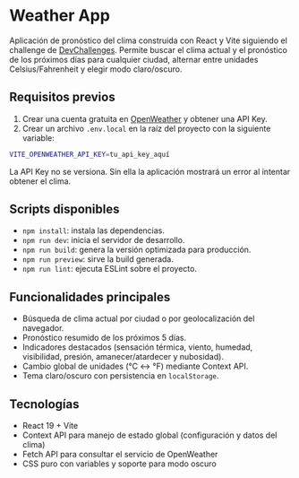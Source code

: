 # Weather App

Aplicación de pronóstico del clima construida con React y Vite siguiendo el challenge de [DevChallenges](https://devchallenges.io/challenge/weather-app). Permite buscar el clima actual y el pronóstico de los próximos días para cualquier ciudad, alternar entre unidades Celsius/Fahrenheit y elegir modo claro/oscuro.

## Requisitos previos

1. Crear una cuenta gratuita en [OpenWeather](https://openweathermap.org/price) y obtener una API Key.
2. Crear un archivo `.env.local` en la raíz del proyecto con la siguiente variable:

```bash
VITE_OPENWEATHER_API_KEY=tu_api_key_aquí
```

La API Key no se versiona. Sin ella la aplicación mostrará un error al intentar obtener el clima.

## Scripts disponibles

- `npm install`: instala las dependencias.
- `npm run dev`: inicia el servidor de desarrollo.
- `npm run build`: genera la versión optimizada para producción.
- `npm run preview`: sirve la build generada.
- `npm run lint`: ejecuta ESLint sobre el proyecto.

## Funcionalidades principales

- Búsqueda de clima actual por ciudad o por geolocalización del navegador.
- Pronóstico resumido de los próximos 5 días.
- Indicadores destacados (sensación térmica, viento, humedad, visibilidad, presión, amanecer/atardecer y nubosidad).
- Cambio global de unidades (°C ↔ °F) mediante Context API.
- Tema claro/oscuro con persistencia en `localStorage`.

## Tecnologías

- React 19 + Vite
- Context API para manejo de estado global (configuración y datos del clima)
- Fetch API para consultar el servicio de OpenWeather
- CSS puro con variables y soporte para modo oscuro

